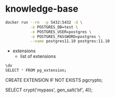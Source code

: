 # knowledge-base

```bash
docker run --rm  -p 5432:5432 -d \
           -e POSTGRES_DB=test \
           -e POSTGRES_USER=postgres \
           -e POSTGRES_PASSWORD=postgres \
           --name postgres11.10 postgres:11.10
```
- extensions
  - list of extensions
```bash
\dx
SELECT * FROM pg_extension;
```
CREATE EXTENSION IF NOT EXISTS pgcrypto;



SELECT crypt('mypass', gen_salt('bf', 4));
